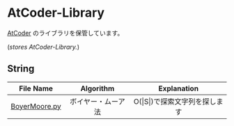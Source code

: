 # AtCoder-Library

[AtCoder](https://atcoder.jp/) のライブラリを保管しています。

(*stores AtCoder-Library.*)  

## String
|File Name|Algorithm|Explanation|
|:--:|:--:|:--:|
|[BoyerMoore.py](BoyerMoore.py)|ボイヤー・ムーア法|O(\|S\|)で探索文字列を探します|
